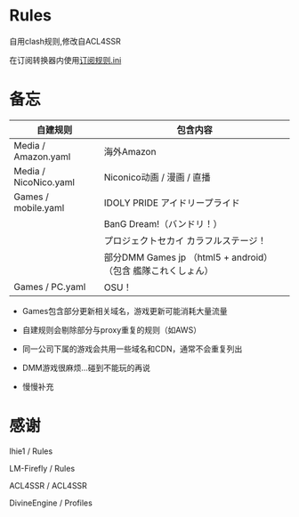 # Rules
自用clash规则,修改自ACL4SSR

在订阅转换器内使用[订阅规则.ini](https://raw.githubusercontent.com/zy41501/Rules/main/%E8%AE%A2%E9%98%85%E8%A7%84%E5%88%99.ini)

# 备忘


| 自建规则 | 包含内容 |
| --- | --- |
| Media / Amazon.yaml | 海外Amazon |
| Media / NicoNico.yaml | Niconico动画 / 漫画 / 直播 | 
| Games / mobile.yaml | IDOLY PRIDE アイドリープライド |
|   | BanG Dream!（バンドリ！） |
|   | プロジェクトセカイ カラフルステージ！ |
|   | 部分DMM Games jp （html5 + android）（包含 艦隊これくしょん） |
| Games / PC.yaml | OSU！ |

- Games包含部分更新相关域名，游戏更新可能消耗大量流量

- 自建规则会剔除部分与proxy重复的规则（如AWS）

- 同一公司下属的游戏会共用一些域名和CDN，通常不会重复列出

- DMM游戏很麻烦...碰到不能玩的再说

- 慢慢补充

# 感谢

lhie1 / Rules

LM-Firefly / Rules

ACL4SSR / ACL4SSR

DivineEngine / Profiles
